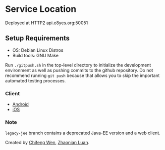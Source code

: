 # Service Location
Deployed at HTTP2 api.e8yes.org:50051

## Setup Requirements
- OS: Debian Linux Distros
- Build tools: GNU Make

Run `./gitpush.sh` in the top-level directory to initialize the development environment as well as pushing commits to the github repository. Do not recommend running `git push` because that allows you to skip the important automated testing processes.

### Client
 - [Android](https://github.com/e8yes/e8yes-chat-android)
 - [iOS](https://github.com/e8yes/e8yes-chat-ios)

### Note
`legacy-jee` branch contains a deprecated Java-EE version and a web client.

Created by [Chifeng Wen](https://www.linkedin.com/in/chifeng-wen-392b41ba/), [Zhaonian Luan](https://www.linkedin.com/in/zhaonianluan/).
